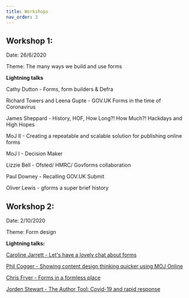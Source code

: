 ```yaml
---
title: Workshops
nav_order: 3
---
```


## Workshop 1:
Date: 26/6/2020

Theme: The many ways we build and use forms

**Lightning talks**

Cathy Dutton - Forms, form builders & Defra

Richard Towers and Leena Gupte - GOV.UK Forms in the time of Coronavirus

James Sheppard - History, HOF, How Long?! How Much?! Hackdays and High Hopes

MoJ II - Creating a repeatable and scalable solution for publishing online forms

MoJ I - Decision Maker

Lizzie Bell - Ofsted/ HMRC/ Govforms collaboration

Paul Downey - Recalling GOV.UK Submit

Oliver Lewis - gforms a super brief history


## Workshop 2:
Date: 2/10/2020

Theme: Form design

**Lightning talks:**

[Caroline Jarrett - Let's have a lovely chat about forms](https://www.effortmark.co.uk/a-chat-about-forms-and-form-builders-xgov/)

[Phil Cogger - Showing content design thinking quicker using MOJ Online](https://github.com/XGovFormBuilder/x-gov-form-community/blob/master/workshops/20201002/PC%20-%20Showing%20content%20design%20thinking%20quicker%20using%20MOJ%20Online.pdf)

[Chris Fryer - Forms in a formless place](https://github.com/XGovFormBuilder/x-gov-form-community/blob/master/workshops/20201002/CQC%20-%20forms%20in%20a%20formless%20place.pdf)

[Jorden Stewart - The Author Tool: Covid-19 and rapid response](https://github.com/XGovFormBuilder/x-gov-form-community/blob/master/workshops/20201002/OSN%20Author%20Tool.pdf)
